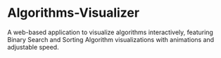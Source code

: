 # Algorithms-Visualizer
A web-based application to visualize algorithms interactively, featuring Binary Search and Sorting Algorithm visualizations with animations and adjustable speed.
